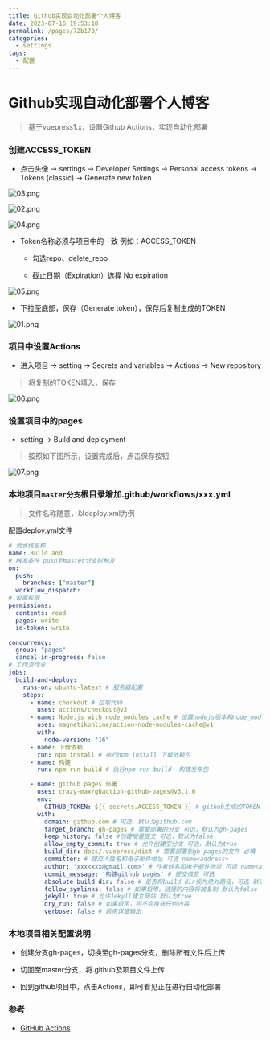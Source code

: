 ```yaml
---
title: Github实现自动化部署个人博客
date: 2023-07-16 19:53:18
permalink: /pages/72b170/
categories:
  - settings
tags:
  - 配置
---
```


# Github实现自动化部署个人博客

> 基于vuepress1.x，设置Github Actions，实现自动化部署


### 创建ACCESS_TOKEN

- 点击头像 -> settings -> Developer Settings -> Personal access tokens -> Tokens (classic) -> Generate new token

![03.png](/soyof/images/githubActions/03.png)

![02.png](/soyof/images/githubActions/02.png)

![04.png](/soyof/images/githubActions/04.png)

- Token名称必须与项目中的一致 例如：ACCESS_TOKEN

  + 勾选repo、delete_repo

  + 截止日期（Expiration）选择 No expiration

![05.png](/soyof/images/githubActions/05.png)

- 下拉至底部，保存（Generate token），保存后复制生成的TOKEN

![01.png](/soyof/images/githubActions/01.png)

### 项目中设置Actions

- 进入项目 -> setting -> Secrets and variables -> Actions -> New repository 

> 将复制的TOKEN填入，保存

![06.png](/soyof/images/githubActions/06.png)


### 设置项目中的pages

- setting -> Build and deployment

> 按照如下图所示，设置完成后，点击保存按钮

![07.png](/soyof/images/githubActions/07.png)


### 本地项目`master分支`根目录增加.github/workflows/xxx.yml

> 文件名称随意，以deploy.xml为例

配置deploy.yml文件

```yaml
# 流水线名称
name: Build and 
# 触发条件 push到master分支时触发
on:
  push:
    branches: ["master"]
  workflow_dispatch:
# 设置权限
permissions: 
  contents: read
  pages: write
  id-token: write

concurrency:
  group: "pages"
  cancel-in-progress: false
# 工作流作业
jobs:
  build-and-deploy:
    runs-on: ubuntu-latest # 服务器配置
    steps:
      - name: checkout # 拉取代码
        uses: actions/checkout@v3
      - name: Node.js with node_modules cache # 设置nodejs版本和node_modules缓存
        uses: magnetikonline/action-node-modules-cache@v1
        with:
          node-version: "16"
      - name: 下载依赖
        run: npm install # 执行npm install 下载依赖包
      - name: 构建
        run: npm run build # 执行npm run build  构建发布包

      - name: github pages 部署
        uses: crazy-max/ghaction-github-pages@v3.1.0
        env:
          GITHUB_TOKEN: ${{ secrets.ACCESS_TOKEN }} # github生成的TOKEN  ACCESS_TOKEN为生成的TOKEN名称
        with:
          domain: github.com # 可选，默认为github.com 
          target_branch: gh-pages # 需要部署的分支 可选，默认为gh-pages
          keep_history: false #创建增量提交 可选，默认为false
          allow_empty_commit: true # 允许创建空分支 可选，默认为true
          build_dir: docs/.vuepress/dist # 需要部署到gh-pages的文件 必填
          committer: # 提交人姓名和电子邮件地址 可选 name<address>
          author: 'xxx<xxx@gmail.com>' # 作者姓名和电子邮件地址 可选 name<address>
          commit_message: '构建github pages' # 提交信息 可选
          absolute_build_dir: false # 是否将build_dir视为绝对路径，可选 默认为false
          follow_symlinks: false # 如果启用，链接的内容将被复制 默认为false
          jekyll: true # 允许Jekyll建立网站 默认为true
          dry_run: false # 如果启用，则不会推送任何内容
          verbose: false # 启用详细输出
```

### 本地项目相关配置说明

- 创建分支gh-pages，切换至gh-pages分支，删除所有文件后上传

- 切回至master分支，将.github及项目文件上传

- 回到github项目中，点击Actions，即可看见正在进行自动化部署


### 参考

- [GitHub Actions](https://docs.github.com/zh/actions)

